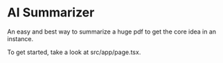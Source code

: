 # AI Summarizer

An easy and best way to summarize a huge pdf to get the core idea in an instance.

To get started, take a look at src/app/page.tsx.
